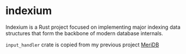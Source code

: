 # indexium

Indexium is a Rust project focused on implementing major indexing data structures that form the backbone of modern database internals.

`input_handler` crate is copied from my previous project [MeriDB](https://github.com/Arshdeep54/meridb/tree/main/src/input_handler)
